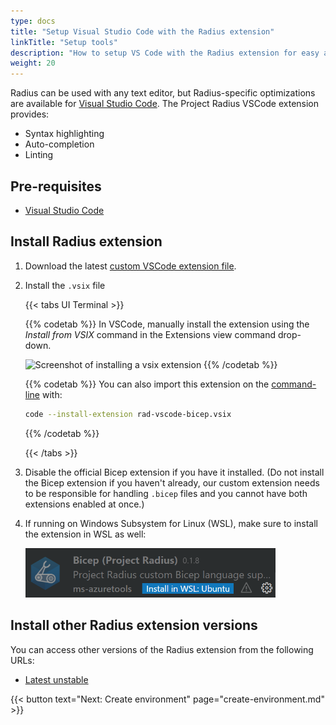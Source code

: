 ```yaml
---
type: docs
title: "Setup Visual Studio Code with the Radius extension"
linkTitle: "Setup tools"
description: "How to setup VS Code with the Radius extension for easy application authoring"
weight: 20
---
```


Radius can be used with any text editor, but Radius-specific optimizations are available for [Visual Studio Code](https://code.visualstudio.com/). The Project Radius VSCode extension provides:
- Syntax highlighting
- Auto-completion
- Linting

## Pre-requisites

- [Visual Studio Code](https://code.visualstudio.com/)

## Install Radius extension

1. Download the latest [custom VSCode extension file](https://get.radapp.dev/tools/vscode/stable/rad-vscode-bicep.vsix).

1. Install the `.vsix` file

   {{< tabs UI Terminal >}}
   
   {{% codetab %}}
   In VSCode, manually install the extension using the *Install from VSIX* command in the Extensions view    command drop-down.
          
   <img src="./vsix-install.png" alt="Screenshot of installing a vsix extension" width=400>
   {{% /codetab %}}
   
   {{% codetab %}}
   You can also import this extension on the [command-line](https://code.visualstudio.com/docs/editor/extension-gallery#_install-from-a-vsix) with:
   
   ```bash
   code --install-extension rad-vscode-bicep.vsix
   ```
   {{% /codetab %}}
   
   {{< /tabs >}}

1. Disable the official Bicep extension if you have it installed. (Do not install the Bicep extension if you haven't already, our custom extension needs to be responsible for handling `.bicep` files and you cannot have both extensions enabled at once.)

1. If running on Windows Subsystem for Linux (WSL), make sure to install the extension in WSL as well:

   <img src="./wsl-extension.png" alt="Screenshot of installing a vsix extension in WSL" width=400>


## Install other Radius extension versions

You can access other versions of the Radius extension from the following URLs:

- [Latest unstable](https://get.radapp.dev/tools/vscode/edge/rad-vscode-bicep.vsix)

{{< button text="Next: Create environment" page="create-environment.md" >}}